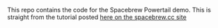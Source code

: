 This repo contains the code for the Spacebrew Powertail demo. This is straight from the tutorial posted [here on the spacebrew.cc site](http://docs.spacebrew.cc/tutorials/2013/2/6/power-switch-tail-contorl-any-ac-electrical-device-remotely-via-spacebrew)

